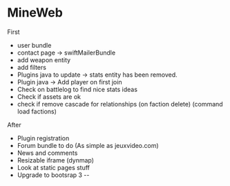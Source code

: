MineWeb
=======

First
  * user bundle
  * contact page -> swiftMailerBundle
  * add weapon entity
  * add filters
  * Plugins java to update -> stats entity has been removed.
  * Plugin java -> Add player on first join
  * Check on battlelog to find nice stats ideas
  * Check if assets are ok
  * check if remove cascade for relationships (on faction delete) (command load factions)

After
  * Plugin registration
  * Forum bundle to do (As simple as jeuxvideo.com)
  * News and comments
  * Resizable iframe (dynmap)
  * Look at static pages stuff
  * Upgrade to bootsrap 3
--

